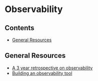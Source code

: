 # Observability

## Contents

* [General Resources]

## General Resources

[General Resources]: #general-resources

* [A 3 year retrospective on observability](https://thenewstack.io/observability-a-3-year-retrospective/)
* [Building an observability tool](https://www.honeycomb.io/blog/so-you-want-to-build-an-observability-tool/)
